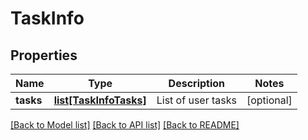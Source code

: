 # TaskInfo

## Properties
Name | Type | Description | Notes
------------ | ------------- | ------------- | -------------
**tasks** | [**list[TaskInfoTasks]**](TaskInfoTasks.md) | List of user tasks | [optional] 

[[Back to Model list]](../README.md#documentation-for-models) [[Back to API list]](../README.md#documentation-for-api-endpoints) [[Back to README]](../README.md)


